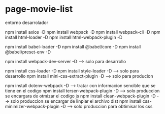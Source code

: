 # page-movie-list
entorno desarrolador

npm install axios -D
npm install webpack -D
npm install webpack-cli -D
npm install html-loader -D
npm install html-webpack-plugin -D

npm install babel-loader -D
npm install @babel/core -D
npm install @babel/preset-env -D

npm install webpack-dev-server -D   --> solo para desarrollo

npm install css-loader -D
npm install style-loader -D    --> solo para desarrollo
npm install mini-css-extract-plugin -D  --> solo para producion

npm install dotenv-webpack -D           --> tratar con informacion sencible que se tiene en el codigo
npm install terser-webpack-plugin -D    --> solo produccion se encargara de otmizar el codigo js
npm install clean-webpack-plugin -D     --> solo produccion se encargar de linpiar el archivo dist
npm install css-minimizer-webpack-plugin -D     --> solo produccion para obtimisar los css
